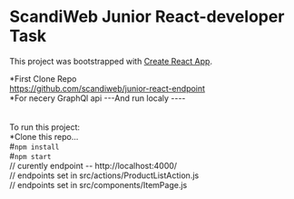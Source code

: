 # ScandiWeb Junior React-developer Task

This project was bootstrapped with [Create React App](https://github.com/facebook/create-react-app).

*First Clone Repo
<br>
https://github.com/scandiweb/junior-react-endpoint
<br>
*For necery GraphQl api
---And run localy ---- 
<br>
<br>
<br>
To  run this project:
<br>
*Clone this repo...
<br>
#`npm install`
<br>
#`npm start`
<br>
// curently endpoint -- http://localhost:4000/
<br>
// endpoints set in  src/actions/ProductListAction.js
<br>
// endpoints set in  src/components/ItemPage.js
<br>



